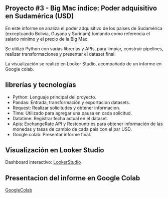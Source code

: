 ## Proyecto #3 - Big Mac índice: Poder adquisitivo en Sudamérica (USD)

En este informe se analiza el poder adquisitivo de los países de Sudamérica (exceptuando Bolivia, Guyana y Surinam) tomando como referencia el salario mínimo y el precio de la Big Mac.

Se utilizó Python con varias librerías y APIs, para limpiar, construir pipelines, realizar transformaciones y presentar el dataset final.

La visualización se realizó en Looker Studio, acompañado de un informe en Google colab.

## librerías y tecnologías 

- Python: Lenguaje principal del proyecto.
- Pandas: Entrada, transformación y exportacion datasets.
- Request: Realizar solicitudes y obtener informacion.
- Time: Utilizado para agregar una pausa en cada solicitud.
- Datatime: Registrar fecha actual en el dataset.
- Apis: ExchangeRate API y Restcountries para obtener información de las monedas y tasas de cambio de cada pais con el par USD.
- Google colab: Presentar informe final.

## Visualización en Looker Studio

Dashboard interactivo:
[LookerStudio](https://lookerstudio.google.com/s/rccHOEn4R-0)

## Presentacion del informe en Google Colab

[GoogleColab](https://colab.research.google.com/drive/1Zjd9Ua6E48vFH5-p_hgmECEo0ObhcABn?usp=sharing)





